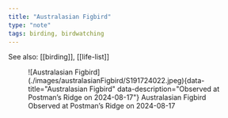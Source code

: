 ```yaml
---
title: "Australasian Figbird"
type: "note"
tags: birding, birdwatching
---
```


See also: [[birding]], [[life-list]]


<figure markdown>
  ![Australasian Figbird](./images/australasianFigbird/S191724022.jpeg){data-title="Australasian Figbird" data-description="Observed at Postman’s Ridge on 2024-08-17"}
  <caption>Australasian Figbird<br />Observed at Postman’s Ridge on 2024-08-17</caption>
</figure>
